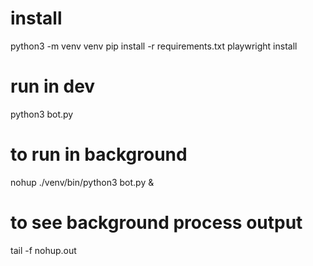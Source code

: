 # install
python3 -m venv venv
pip install -r requirements.txt
playwright install

# run in dev
python3 bot.py

# to run in background
nohup ./venv/bin/python3 bot.py &
# to see background process output
tail -f nohup.out 
